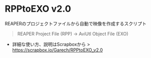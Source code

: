 # RPPtoEXO v2.0
REAPERのプロジェクトファイルから自動で映像を作成するスクリプト
>REAPER Project File (RPP) -> AviUtl Object File (EXO)
> 
* 詳細な使い方、説明はScrapboxから >
https://scrapbox.io/Garech/RPPtoEXO_v2.0
